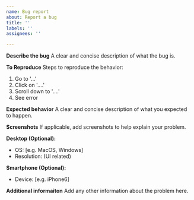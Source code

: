 ```yaml
---
name: Bug report
about: Report a bug
title: ''
labels: ''
assignees: ''

---
```


**Describe the bug**
A clear and concise description of what the bug is.

**To Reproduce**
Steps to reproduce the behavior:
1. Go to '...'
2. Click on '....'
3. Scroll down to '....'
4. See error

**Expected behavior**
A clear and concise description of what you expected to happen.

**Screenshots**
If applicable, add screenshots to help explain your problem.

**Desktop (Optional):**
 - OS: [e.g. MacOS, Windows]
- Resolution: (UI related)

**Smartphone (Optional):**
 - Device: [e.g. iPhone6]

**Additional informaiton**
Add any other information about the problem here.
